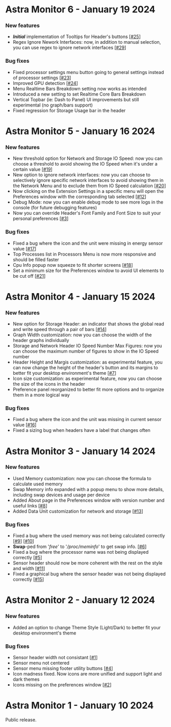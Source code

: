 # Astra Monitor 6 - January 19 2024

### New features
- ___Initial___ implementation of Tooltips for Header's buttons [[#25](https://github.com/AstraExt/astra-monitor/issues/23)]
- Regex Ignore Nework Interfaces: now, in addition to manual selection, you can use regex to ignore network interfaces [[#29](https://github.com/AstraExt/astra-monitor/issues/29)]

### Bug fixes
- Fixed processor settings menu button going to general settings instead of processor settings [[#23](https://github.com/AstraExt/astra-monitor/issues/23)]
- Improved GPU detection [[#24](https://github.com/AstraExt/astra-monitor/issues/24)]
- Menu Realtime Bars Breakdown setting now works as intended
- Introduced a new setting to set Realtime Core Bars Breakdown
- Vertical Topbar (ie: Dash to Panel) UI improvements but still experimental (no graph/bars support)
- Fixed regression for Storage Usage bar in the header

# Astra Monitor 5 - January 16 2024

### New features
- New threshold option for Network and Storage IO Speed: now you can choose a threshold to avoid showing the IO Speed when it's under a certain value [[#19](https://github.com/AstraExt/astra-monitor/issues/19)]
- New option to ignore network interfaces: now you can choose to selectively ignore specific network interfaces to avoid showing them in the Network Menu and to exclude them from IO Speed calculation [[#20](https://github.com/AstraExt/astra-monitor/issues/20)]
- Now clicking on the Extension Settings in a specific menu will open the Preferences window with the corresponding tab selected [[#12](https://github.com/AstraExt/astra-monitor/issues/12)]
- Debug Mode: now you can enable debug mode to see more logs in the console (for future debugging features)
- Now you can override Header's Font Family and Font Size to suit your personal preferences [[#3](https://github.com/AstraExt/astra-monitor/issues/3)]

### Bug fixes
- Fixed a bug where the icon and the unit were missing in energy sensor value [[#17](https://github.com/AstraExt/astra-monitor/issues/17)]
- Top Processes list in Processors Menu is now more responsive and should be filled faster
- Cpu Info popup now squeeze to fit shorter screens [[#18](https://github.com/AstraExt/astra-monitor/issues/18)]
- Set a minimum size for the Preferences window to avoid UI elements to be cut off [[#21](https://github.com/AstraExt/astra-monitor/issues/21)]

# Astra Monitor 4 - January 15 2024

### New features
- New option for Storage Header: an indicator that shows the global read and write speed through a pair of bars [[#14](https://github.com/AstraExt/astra-monitor/issues/14)]
- Graph Width customization: now you can choose the width of the header graphs individually
- Storage and Network Header IO Speed Number Max Figures: now you can choose the maximum number of figures to show in the IO Speed number
- Header Height and Margis customization: as experimental feature, you can now change the height of the header's button and its margins to better fit your desktop environment's theme [[#7](https://github.com/AstraExt/astra-monitor/issues/7)]
- Icon size customization: as experimental feature, now you can choose the size of the icons in the header
- Preference panel reorganized to better fit more options and to organize them in a more logical way

### Bug fixes
- Fixed a bug where the icon and the unit was missing in current sensor value [[#16](https://github.com/AstraExt/astra-monitor/issues/16)]
- Fixed a sizing bug when headers have a label that changes often

# Astra Monitor 3 - January 14 2024

### New features
- Used Memory customization: now you can choose the formula to calculate used memory
- Swap Memory info expanded with a popup menu to show more details, including swap devices and usage per device
- Added About page in the Preferences window with version number and useful links [[#8](https://github.com/AstraExt/astra-monitor/issues/8)]
- Added Data Unit customization for network and storage [[#13](https://github.com/AstraExt/astra-monitor/issues/13)]

### Bug fixes
- Fixed a bug where the used memory was not being calculated correctly [[#9](https://github.com/AstraExt/astra-monitor/issues/9)] [[#10](https://github.com/AstraExt/astra-monitor/issues/10)]
- __Swap__-ped from '*free*' to '*/proc/meminfo*' to get swap info. [[#6](https://github.com/AstraExt/astra-monitor/issues/6)]
- Fixed a bug where the processor name was not being displayed correctly [[#5](https://github.com/AstraExt/astra-monitor/issues/5)]
- Sensor header should now be more coherent with the rest on the style and width [[#11](https://github.com/AstraExt/astra-monitor/issues/11)]
- Fixed a graphical bug where the sensor header was not being displayed correctly [[#15](https://github.com/AstraExt/astra-monitor/issues/15)]

# Astra Monitor 2 - January 12 2024

### New features
- Added an option to change Theme Style (Light/Dark) to better fit your desktop environment's theme

### Bug fixes
- Sensor header width not consistant [[#1](https://github.com/AstraExt/astra-monitor/issues/1)]
- Sensor menu not centered
- Sensor menu missing footer utility buttons [[#4](https://github.com/AstraExt/astra-monitor/issues/4)]
- Icon madness fixed. Now icons are more unified and support light and dark themes
- Icons missing on the preferences window [[#2](https://github.com/AstraExt/astra-monitor/issues/2)]

# Astra Monitor 1 - January 10 2024

Public release.
